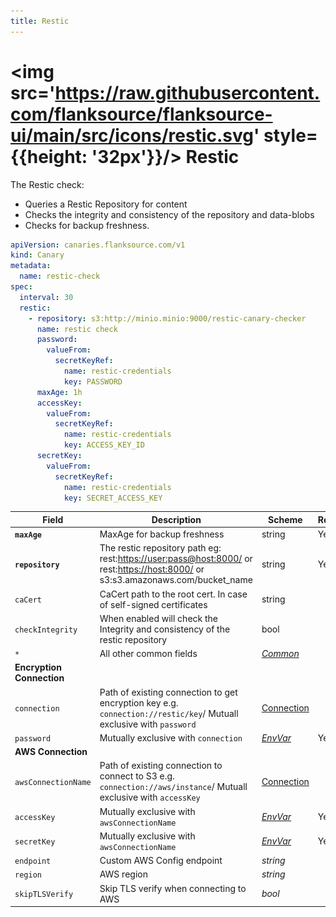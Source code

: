 ```yaml
---
title: Restic
---
```


# <img src='https://raw.githubusercontent.com/flanksource/flanksource-ui/main/src/icons/restic.svg' style={{height: '32px'}}/> Restic

The Restic check:

* Queries a Restic Repository for content
* Checks the integrity and consistency of the repository and data-blobs
* Checks for backup freshness.

```yaml
apiVersion: canaries.flanksource.com/v1
kind: Canary
metadata:
  name: restic-check
spec:
  interval: 30
  restic:
    - repository: s3:http://minio.minio:9000/restic-canary-checker
      name: restic check
      password:
        valueFrom:
          secretKeyRef:
            name: restic-credentials
            key: PASSWORD
      maxAge: 1h
      accessKey:
        valueFrom:
          secretKeyRef:
            name: restic-credentials
            key: ACCESS_KEY_ID
      secretKey:
        valueFrom:
          secretKeyRef:
            name: restic-credentials
            key: SECRET_ACCESS_KEY
```

| Field | Description | Scheme | Required |
| ----- | ----------- | ------ | -------- |
| **`maxAge`** | MaxAge for backup freshness | string | Yes |
| **`repository`** | The restic repository path eg: rest:<https://user:pass@host:8000/> or rest:<https://host:8000/> or s3:s3.amazonaws.com/bucket_name | string | Yes |
| `caCert` | CaCert path to the root cert. In case of self-signed certificates | string |  |
| `checkIntegrity` | When enabled will check the Integrity and consistency of the restic repository | bool |  |
| `*` | All other common fields | [*Common*](common) | |
| **Encryption Connection** |  |  | |
| `connection` | Path of existing connection to get encryption key e.g. `connection://restic/key`/ Mutuall exclusive with `password` | [Connection](../concepts/connections) | |
| `password` | Mutually exclusive with `connection` | [*EnvVar*](../../concepts/authentication/#envvar) | Yes |
| **AWS Connection** |  |  | |
| `awsConnectionName` | Path of existing connection to connect to S3 e.g. `connection://aws/instance`/ Mutuall exclusive with `accessKey` | [Connection](../concepts/connections) | |
| `accessKey` | Mutually exclusive with `awsConnectionName` | [*EnvVar*](../../concepts/authentication/#envvar) | Yes |
| `secretKey` | Mutually exclusive with `awsConnectionName` | [*EnvVar*](../../concepts/authentication/#envvar) | Yes |
| `endpoint` | Custom AWS Config endpoint | *string* | |
| `region` | AWS region | *string* | |
| `skipTLSVerify` | Skip TLS verify when connecting to AWS | *bool* | |
